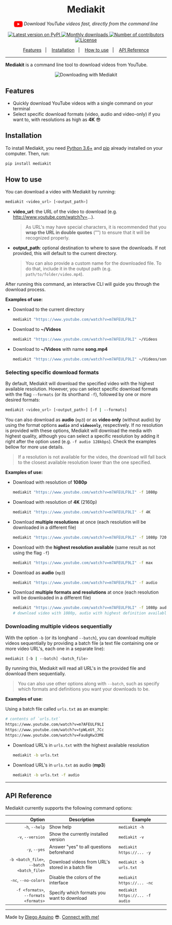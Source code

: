 <h1 align="center">
  Mediakit
</h1>

<p align="center">
  <i>
    <img align="center" src="./.github/icons/youtube.svg" height="20px" alt="YouTube">
    Download YouTube videos fast, directly from the command line
  </i>
</p>

<p align="center">
  <a
    href="https://pypi.org/project/mediakit/"
    target="_blank"
    rel="noopener noreferrer"
  >
    <img
      src="https://img.shields.io/pypi/v/mediakit.svg?color=108D94&label=PyPI"
      alt="Latest version on PyPI"
    >
  </a>
  <a
    href="https://pypi.org/project/mediakit/"
    target="_blank"
    rel="noopener noreferrer"
  >
    <img
      src="https://img.shields.io/pypi/dm/mediakit.svg?color=108D94"
      alt="Monthly downloads"
    >
  </a>
  <a
    href="https://github.com/diego-aquino/mediakit/graphs/contributors"
    target="_blank"
    rel="noopener noreferrer"
  >
    <img
      src="https://img.shields.io/github/contributors/diego-aquino/mediakit.svg?color=108D94"
      alt="Number of contributors"
    >
  </a>
  <a
    href="https://github.com/diego-aquino/mediakit/blob/main/LICENSE.txt"
    target="_blank"
    rel="noopener noreferrer"
  >
    <img
      src="https://img.shields.io/github/license/diego-aquino/mediakit.svg?color=108D94"
      alt="License"
    >
  </a>
</p>

<p align="center">
  <a href="#features">Features</a>&nbsp;&nbsp;&nbsp;|&nbsp;&nbsp;&nbsp;
  <a href="#installation">Installation</a>&nbsp;&nbsp;&nbsp;|&nbsp;&nbsp;&nbsp;
  <a href="#how-to-use">How to use</a>&nbsp;&nbsp;&nbsp;|&nbsp;&nbsp;&nbsp;
  <a href="#api-reference">API Reference</a>
</p>

---

**Mediakit** is a command line tool to download videos from YouTube.

<p align="center">
  <img src="./.github/demo.gif" alt="Downloading with Mediakit" width="650px">
</p>

## Features

- Quickly download YouTube videos with a single command on your terminal
- Select specific download formats (video, audio and video-only) if you want to, with resolutions as high as **4K** :sunglasses:

## Installation

To install Mediakit, you need [Python 3.6+](https://www.python.org/downloads/) and [pip](https://pip.pypa.io/en/stable/installing/) already installed on your computer. Then, run:

```bash
pip install mediakit
```

## How to use

You can download a video with Mediakit by running:

```bash
mediakit <video_url> [<output_path>]
```

- **video_url**: the URL of the video to download (e.g. http://www.youtube.com/watch?v=...).

  > As URL's may have special characters, it is recommended that you **wrap the URL in double quotes** ("") to ensure that it will be recognized properly.

- **output_path**: optional destination to where to save the downloads. If not provided, this will default to the current directory.

  > You can also provide a custom name for the downloaded file. To do that, include it in the output path (e.g. `path/to/folder/video.mp4`).

After running this command, an interactive CLI will guide you through the download process.

**Examples of use:**
- Download to the current directory
  ```bash
  mediakit "https://www.youtube.com/watch?v=m7AFEULF9LI"
  ```

- Download to **~/Videos**
  ```bash
  mediakit "https://www.youtube.com/watch?v=m7AFEULF9LI" ~/Videos
  ```

- Download to **~/Videos** with name **song.mp4**
  ```bash
  mediakit "https://www.youtube.com/watch?v=m7AFEULF9LI" ~/Videos/song.mp4
  ```

### Selecting specific download formats

By default, Mediakit will download the specified video with the highest available resolution. However, you can select specific download formats with the flag `--formats` (or its shorthand `-f`), followed by one or more desired formats:

```bash
mediakit <video_url> [<output_path>] [-f | --formats]
```

You can also download as **audio** (`mp3`) or as **video only** (without audio) by using the format options **`audio`** and **`videoonly`**, respectively. If no resolution is provided with these options, Mediakit will download the media with highest quality, although you can select a specific resolution by adding it right after the option used (e.g. `-f audio 128kbps`). Check the examples bellow for more use details.

> If a resolution is not available for the video, the download will fall back to the closest available resolution lower than the one specified.

**Examples of use:**
- Download with resolution of **1080p**
  ```bash
  mediakit "https://www.youtube.com/watch?v=m7AFEULF9LI" -f 1080p
  ```

- Download with resolution of **4K** (2160p)
  ```bash
  mediakit "https://www.youtube.com/watch?v=m7AFEULF9LI" -f 4K
  ```

- Download **multiple resolutions** at once (each resolution will be downloaded in a different file)
  ```bash
  mediakit "https://www.youtube.com/watch?v=m7AFEULF9LI" -f 1080p 720p
  ```

- Download with the **highest resolution available** (same result as not using the flag `-f`)
  ```bash
  mediakit "https://www.youtube.com/watch?v=m7AFEULF9LI" -f max
  ```

- Download as **audio** (`mp3`)
  ```bash
  mediakit "https://www.youtube.com/watch?v=m7AFEULF9LI" -f audio
  ```

- Download **multiple formats and resolutions** at once (each resolution will be downloaded in a different file)
  ```bash
  mediakit "https://www.youtube.com/watch?v=m7AFEULF9LI" -f 1080p audio videoonly 720p
  # download video with 1080p, audio with highest definition available and video-only (without audio) with 720p
  ```

### Downloading multiple videos sequentially

With the option `-b` (or its longhand `--batch`), you can download multiple videos sequentially by providing a batch file (a text file containing one or more video URL's, each one in a separate line):

```bash
mediakit [-b | --batch] <batch_file>
```

By running this, Mediakit will read all URL's in the provided file and download them sequentially.

> You can also use other options along with `--batch`, such as specify which formats and definitions you want your downloads to be.

**Examples of use:**

Using a batch file called `urls.txt` as an example:
  ```bash
  # contents of `urls.txt`
  https://www.youtube.com/watch?v=m7AFEULF9LI
  https://www.youtube.com/watch?v=tpWLeUt_7Cc
  https://www.youtube.com/watch?v=Fau8gKw33ME
  ```

- Download URL's in `urls.txt` with the highest available resolution
  ```bash
  mediakit -b urls.txt
  ```

- Download URL's in `urls.txt` as audio (**mp3**)
  ```bash
  mediakit -b urls.txt -f audio
  ```

---

## API Reference

Mediakit currently supports the following command options:

| Option | Description | Example |
|-:|-|-|
| `-h`, `--help` | Show help | `mediakit -h` |
| `-v`, `--version` | Show the currently installed version | `mediakit -v` |
| `-y`, `--yes` | Answer "yes" to all questions beforehand | `mediakit https://... -y` |
| `-b <batch_file>`, <br /> `--batch <batch_file>` | Download videos from URL's stored in a batch file | `mediakit -b urls.txt` |
| `-nc`, `--no-colors` | Disable the colors of the interface | `mediakit https://... -nc` |
| `-f <formats>`, <br /> `--formats <formats>` | Specify which formats you want to download | `mediakit https://... -f audio` |

---

Made by [Diego Aquino](https://github.com/diego-aquino/) :sunglasses:. [Connect with me!](https://www.linkedin.com/in/diego-aquino)
